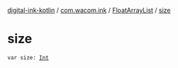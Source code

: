 [digital-ink-kotlin](../../index.md) / [com.wacom.ink](../index.md) / [FloatArrayList](index.md) / [size](./size.md)

# size

`var size: `[`Int`](https://kotlinlang.org/api/latest/jvm/stdlib/kotlin/-int/index.html)